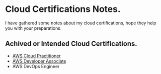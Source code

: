 # Cloud Certifications Notes.

I have gathered some notes about my cloud certifications, hope they help you with your preparations.

## Achived or Intended Cloud Certifications.
- [AWS Cloud Practitioner](https://notes.ihebabbassi.com/CCP.html)
- [AWS Developer Associate](https://notes.ihebabbassi.com/CDA.html)
- AWS DevOps Engineer




